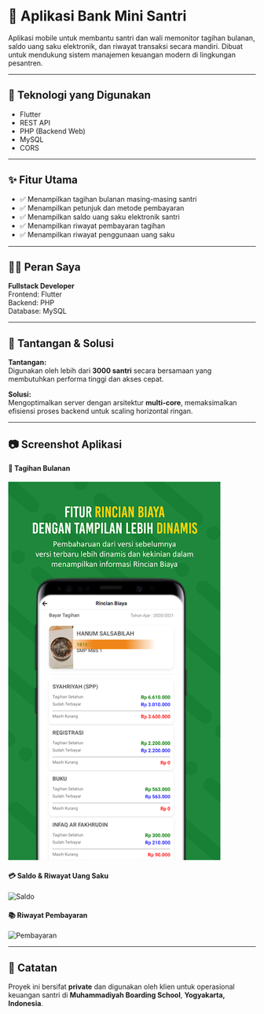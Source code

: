 # 📱 Aplikasi Bank Mini Santri

Aplikasi mobile untuk membantu santri dan wali memonitor tagihan bulanan, saldo uang saku elektronik, dan riwayat transaksi secara mandiri. Dibuat untuk mendukung sistem manajemen keuangan modern di lingkungan pesantren.

---

## 🔧 Teknologi yang Digunakan

- Flutter
- REST API
- PHP (Backend Web)
- MySQL
- CORS

---

## ✨ Fitur Utama

- ✅ Menampilkan tagihan bulanan masing-masing santri
- ✅ Menampilkan petunjuk dan metode pembayaran
- ✅ Menampilkan saldo uang saku elektronik santri
- ✅ Menampilkan riwayat pembayaran tagihan
- ✅ Menampilkan riwayat penggunaan uang saku

---

## 👨‍💻 Peran Saya

**Fullstack Developer**  
Frontend: Flutter  
Backend: PHP  
Database: MySQL

---

## 🚧 Tantangan & Solusi

**Tantangan:**  
Digunakan oleh lebih dari **3000 santri** secara bersamaan yang membutuhkan performa tinggi dan akses cepat.

**Solusi:**  
Mengoptimalkan server dengan arsitektur **multi-core**, memaksimalkan efisiensi proses backend untuk scaling horizontal ringan.

---

## 📷 Screenshot Aplikasi

#### 🧾 Tagihan Bulanan
![Tagihan](./screenshots/tagihan.png)

#### 💳 Saldo & Riwayat Uang Saku
![Saldo](./screenshots/saldo.png)

#### 📚 Riwayat Pembayaran
![Pembayaran](./screenshots/pembayaran.png)

---

## 📌 Catatan

Proyek ini bersifat **private** dan digunakan oleh klien untuk operasional keuangan santri di **Muhammadiyah Boarding School**, **Yogyakarta, Indonesia**.
